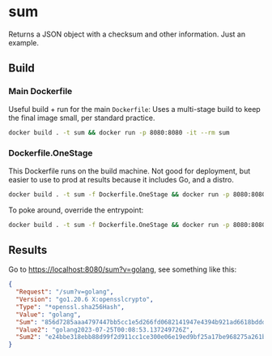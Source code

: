 # sum

Returns a JSON object with a checksum and other information. Just an example.

## Build

### Main Dockerfile

Useful build + run for the main `Dockerfile`:
Uses a multi-stage build to keep the final image small, per standard practice.

```sh
docker build . -t sum && docker run -p 8080:8080 -it --rm sum
```

### Dockerfile.OneStage

This Dockerfile runs on the build machine.
Not good for deployment, but easier to use to prod at results because it includes Go, and a distro.

```sh
docker build . -t sum -f Dockerfile.OneStage && docker run -p 8080:8080 -it --rm sum
```

To poke around, override the entrypoint:

```sh
docker build . -t sum -f Dockerfile.OneStage && docker run -p 8080:8080 -it --rm --entrypoint bash sum
```

## Results

Go to <https://localhost:8080/sum?v=golang>, see something like this:

```json
{
  "Request": "/sum?v=golang",
  "Version": "go1.20.6 X:opensslcrypto",
  "Type": "*openssl.sha256Hash",
  "Value": "golang",
  "Sum": "856d7285aaa4797447bb5cc1e5d266fd0682141947e4394b921ad6618bdddd6f",
  "Value2": "golang2023-07-25T00:08:53.137249726Z",
  "Sum2": "e24bbe318ebb88d99f2d911cc1ce300e06e19ed9bf25a17be968275a261b826b"
}
```
